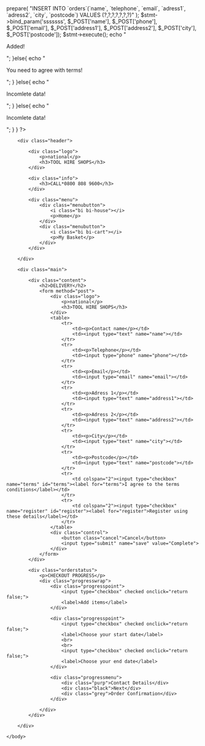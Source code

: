 <?php
    $conn = new mysqli('localhost', 'root', '', 'toolhireshops');
    if(!$conn){
        die( 'Error with database ' . mysqli_connect_error() );
    }

    if(isset($_POST['save'])){

        if( isset( $_POST['name'] ) &&
            isset( $_POST['phone'] ) &&
            isset( $_POST['email'] ) &&
            isset( $_POST['address1'] ) &&
            isset( $_POST['address2'] ) &&  
            isset( $_POST['city'] ) &&
            isset( $_POST['postcode'] ) &&
            isset( $_POST['terms'] ) 
        ){

            if( $_POST['name'] &&
                $_POST['phone'] &&
                $_POST['email'] &&
                $_POST['address1'] &&
                $_POST['address2'] &&  
                $_POST['city'] &&
                $_POST['postcode'] &&
                $_POST['terms'] 
            ){
                if($_POST['terms'] == 'on'){

                    $stmt = $conn->prepare( "INSERT INTO `orders`(`name`, `telephone`, `email`, `adress1`, `adress2`, `city`, `postcode`) VALUES (?,?,?,?,?,?,?)" );
                    $stmt->bind_param('sssssss', $_POST['name'], $_POST['phone'], $_POST['email'], $_POST['address1'], $_POST['address2'], $_POST['city'], $_POST['postcode']);
                    $stmt->execute();
                    echo "<p class='success'>Added!</p>";
                }else{
                    echo "<p class='error'>You need to agree with terms!</p>";
                }
            }else{
                echo "<p class='error'>Incomlete data!</p>";
            }
            
        }else{
            echo "<p class='error'>Incomlete data!</p>";
        }

    }

?>

<!DOCTYPE html>
<html lang="en">
    <head>
        <meta charset="UTF-8">
        <meta name="viewport" content="width=device-width, initial-scale=1.0">
        <title>Shop</title>
        <link rel="stylesheet" href="style.css">
        <link rel="stylesheet" href="https://cdn.jsdelivr.net/npm/bootstrap-icons@1.11.3/font/bootstrap-icons.min.css">
    </head>
    <body>
        
        <div class="header">

            <div class="logo">
                <p>national</p>
                <h3>TOOL HIRE SHOPS</h3>
            </div>

            <div class="info">
                <h3>CALL*0800 808 9600</h3>
            </div>

            <div class="menu">
                <div class="menubutton">
                    <i class="bi bi-house"></i>
                    <p>Home</p>
                </div>
                <div class="menubutton">
                    <i class="bi bi-cart"></i>
                    <p>My Basket</p>
                </div>
            </div>

        </div>

        <div class="main">

            <div class="content">
                <h2>DELIVERY</h2>
                <form method="post">
                    <div class="logo">
                        <p>national</p>
                        <h3>TOOL HIRE SHOPS</h3>
                    </div>
                    <table>
                        <tr>
                            <td><p>Contact name</p></td>
                            <td><input type="text" name="name"></td>
                        </tr>
                        <tr>
                            <td><p>Telephone</p></td>
                            <td><input type="phone" name="phone"></td>
                        </tr>
                        <tr>
                            <td><p>Email</p></td>
                            <td><input type="email" name="email"></td>
                        </tr>
                        <tr>
                            <td><p>Adress 1</p></td>
                            <td><input type="text" name="address1"></td>
                        </tr>
                        <tr>
                            <td><p>Adress 2</p></td>
                            <td><input type="text" name="address2"></td>
                        </tr>
                        <tr>
                            <td><p>City</p></td>
                            <td><input type="text" name="city"></td>
                        </tr>
                        <tr>
                            <td><p>Postcode</p></td>
                            <td><input type="text" name="postcode"></td>
                        </tr>
                        <tr>
                            <td colspan="2"><input type="checkbox" name="terms" id="terms"><label for="terms">I agree to the terms conditions</label></td>
                        </tr>
                        <tr>
                            <td colspan="2"><input type="checkbox" name="register" id="register"><label for="register">Register using these details</label></td>
                        </tr>
                    </table>
                    <div class="control">
                        <button class="cancel">Cancel</button>
                        <input type="submit" name="save" value="Complete">
                    </div>
                </form>
            </div>

            <div class="orderstatus">
                <p>CHECKOUT PROGRESS</p>
                <div class="progresswrap">
                    <div class="progresspoint">
                        <input type="checkbox" checked onclick="return false;">
                        <label>Add items</label>
                    </div>

                    <div class="progresspoint">
                        <input type="checkbox" checked onclick="return false;">
                        <label>Choose your start date</label>
                        <br>
                        <br>
                        <input type="checkbox" checked onclick="return false;">
                        <label>Choose your end date</label>
                    </div>

                    <div class="progressmenu">
                        <div class="purp">Contact Details</div>
                        <div class="black">Next</div>
                        <div class="grey">Order Confirmation</div>
                    </div>

                </div>
            </div>

        </div>

    </body>
</html>
